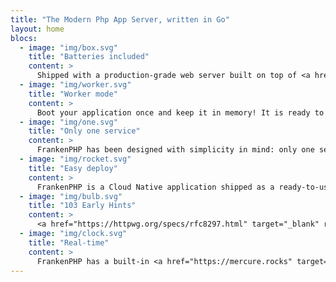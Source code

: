 ```yaml
---
title: "The Modern Php App Server, written in Go"
layout: home
blocs:
  - image: "img/box.svg"
    title: "Batteries included"
    content: >
      Shipped with a production-grade web server built on top of <a href="https://caddyserver.com/" target="_blank" rel="noreferrer noopener" class="link">Caddy</a>: automatic HTTPS, HTTP/2, HTTP/3, advanced logging, zstd and gzip compression...
  - image: "img/worker.svg"
    title: "Worker mode"
    content: >
      Boot your application once and keep it in memory! It is ready to handle incoming requests in a few milliseconds. FrankenPHP relies on Go's iconic feature: goroutines!
  - image: "img/one.svg"
    title: "Only one service"
    content: >
      FrankenPHP has been designed with simplicity in mind: only one service, only one binary! FrankenPHP doesn't need PHP-FPM, it uses its own SAPI specially handcrafted for Go web servers.
  - image: "img/rocket.svg"
    title: "Easy deploy"
    content: >
      FrankenPHP is a Cloud Native application shipped as a ready-to-use single Docker image. It is compatible with Kubernetes and all modern cloud platforms. If you don't want to use Docker, it's also supported.
  - image: "img/bulb.svg"
    title: "103 Early Hints"
    content: >
      <a href="https://httpwg.org/specs/rfc8297.html" target="_blank" rel="noreferrer noopener" class="link">Early Hints</a> are a brand new feature of the web platform that can improve <a href="https://blog.cloudflare.com/early-hints/" target="_blank" rel="noreferrer noopener" class="link">website load times by 30%</a>. FrankenPHP is the only PHP SAPI with Early Hints support!
  - image: "img/clock.svg"
    title: "Real-time"
    content: >
      FrankenPHP has a built-in <a href="https://mercure.rocks" target="_blank" rel="noreferrer noopener" class="link">Mercure</a> hub. Send events from your PHP apps to all connected browsers, they instantly receive the payload as a JavaScript event!
---
```

